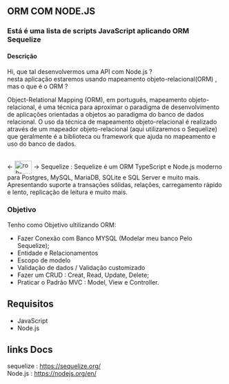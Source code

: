 ## ORM COM NODE.JS 

### Está é uma lista de scripts JavaScript aplicando ORM Sequelize

#### Descrição
Hi, que tal desenvolvermos uma API com Node.js ? <br>
nesta aplicação estaremos usando mapeamento objeto-relacional(ORM) , mas o que é o ORM ? <br>

Object-Relational Mapping (ORM), em português, mapeamento objeto-relacional, é uma técnica para aproximar o paradigma de desenvolvimento de aplicações orientadas a objetos ao paradigma do banco de dados relacional. O uso da técnica de mapeamento objeto-relacional é realizado através de um mapeador objeto-relacional (aqui utilizaremos o Sequelize) que geralmente é a biblioteca ou framework que ajuda no mapeamento e uso do banco de dados.
<div style="display: inline_block"><br>
  <- <img align="center" alt="rob-sequelize" height="30" width="40" src="https://icongr.am/devicon/sequelize-original.svg?size=128&color=currentColor"> -> Sequelize :
  Sequelize é um ORM TypeScript e Node.js moderno para Postgres, MySQL, MariaDB, SQLite e SQL Server e muito mais. Apresentando suporte a transações sólidas, relações, carregamento rápido e lento, replicação de leitura e muito mais.
  
 ### Objetivo 
Tenho como Objetivo ultilizando ORM:
  - Fazer Conexão com Banco MYSQL (Modelar meu banco Pelo Sequelize);
  - Entidade e Relacionamentos 
  - Escopo de modelo
  - Validação de dados / Validação customizado
  - Fazer um CRUD : Creat, Read, Update, Delete;
  - Praticar o Padrão MVC : Model, View e Controller.
  </div>
  
  ## Requisitos 
   - JavaScript
   - Node.js
  
  ## links Docs
  
  sequelize : https://sequelize.org/<br>
  Node.js : https://nodejs.org/en/


  

